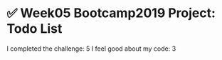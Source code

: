 # ✅ Week05 Bootcamp2019 Project: Todo List
I completed the challenge: 5
I feel good about my code: 3

